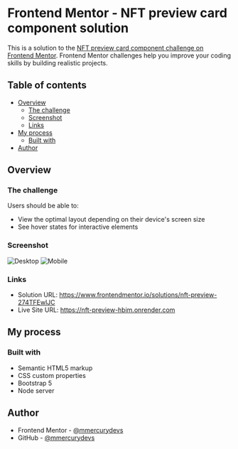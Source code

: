 # Frontend Mentor - NFT preview card component solution

This is a solution to the [NFT preview card component challenge on Frontend Mentor](https://www.frontendmentor.io/challenges/nft-preview-card-component-SbdUL_w0U). Frontend Mentor challenges help you improve your coding skills by building realistic projects. 

## Table of contents

- [Overview](#overview)
  - [The challenge](#the-challenge)
  - [Screenshot](#screenshot)
  - [Links](#links)
- [My process](#my-process)
  - [Built with](#built-with)
- [Author](#author)

## Overview

### The challenge

Users should be able to:

- View the optimal layout depending on their device's screen size
- See hover states for interactive elements

### Screenshot

![Desktop](https://snipboard.io/DkbpWw.jpg)
![Mobile](https://snipboard.io/sE8XMb.jpg)

### Links

- Solution URL: https://www.frontendmentor.io/solutions/nft-preview-274TFEwlJC
- Live Site URL: https://nft-preview-hbim.onrender.com

## My process

### Built with

- Semantic HTML5 markup
- CSS custom properties
- Bootstrap 5
- Node server

## Author

- Frontend Mentor - [@mmercurydevs](https://www.frontendmentor.io/profile/mmercurydevs)
- GitHub - [@mmercurydevs](https://github.com/mmercurydevs)
